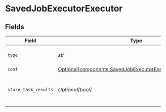 # SavedJobExecutorExecutor


## Fields

| Field                                                                                                                                | Type                                                                                                                                 | Required                                                                                                                             | Description                                                                                                                          |
| ------------------------------------------------------------------------------------------------------------------------------------ | ------------------------------------------------------------------------------------------------------------------------------------ | ------------------------------------------------------------------------------------------------------------------------------------ | ------------------------------------------------------------------------------------------------------------------------------------ |
| `type`                                                                                                                               | *str*                                                                                                                                | :heavy_check_mark:                                                                                                                   | The type of executor to run.                                                                                                         |
| `conf`                                                                                                                               | [Optional[components.SavedJobExecutorExecutorSpecificSettings]](../../models/components/savedjobexecutorexecutorspecificsettings.md) | :heavy_minus_sign:                                                                                                                   | N/A                                                                                                                                  |
| `store_task_results`                                                                                                                 | *Optional[bool]*                                                                                                                     | :heavy_minus_sign:                                                                                                                   | Determines whether or not to write task results to disk.                                                                             |